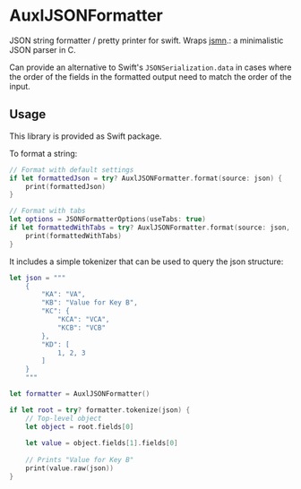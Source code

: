 # AuxlJSONFormatter

JSON string formatter / pretty printer for swift. Wraps [jsmn](https://github.com/zserge/jsmn).: a minimalistic JSON parser in C.

Can provide an alternative to Swift's `JSONSerialization.data` in cases where the order of the fields in the formatted output need to match the order of the input.

Usage
-----

This library is provided as Swift package.

To format a string:

```swift
// Format with default settings
if let formattedJson = try? AuxlJSONFormatter.format(source: json) {
    print(formattedJson)
}

// Format with tabs
let options = JSONFormatterOptions(useTabs: true)
if let formattedWithTabs = try? AuxlJSONFormatter.format(source: json, options: options) {
    print(formattedWithTabs)
}
```
It includes a simple tokenizer that can be used to query the json structure:

```swift
let json = """
    {
        "KA": "VA",
        "KB": "Value for Key B",
        "KC": {
            "KCA": "VCA",
            "KCB": "VCB"
        },
        "KD": [
            1, 2, 3
        ]
    }
    """

let formatter = AuxlJSONFormatter()

if let root = try? formatter.tokenize(json) {
    // Top-level object
    let object = root.fields[0]
    
    let value = object.fields[1].fields[0]
    
    // Prints "Value for Key B"
    print(value.raw(json))
}
```

